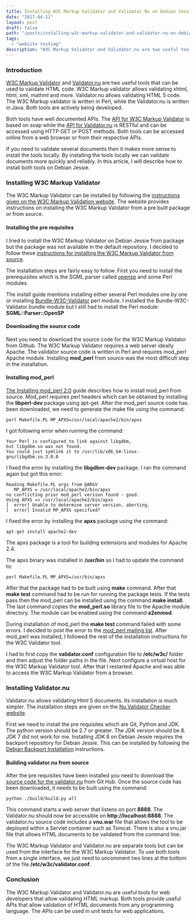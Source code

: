 ```yaml
---
title: Installing W3C Markup Validator and Validator Nu on Debian Jessie
date: "2017-04-11"
layout: post
draft: false
path: "/posts/installing-w3c-markup-validator-and-validator-nu-on-debian-jessie"
tags:
  - "website testing"
description: "W3C Markup Validator and Validator.nu are two useful tools that can be used to validate HTML code. W3C Markup validator allows validating xhtml, html, xml, mathml and more. Validator.nu allows validating HTML 5 code. The W3C Markup validator is written in Perl, while the Validator.nu is written in Java. Both tools are actively being developed."
---
```


### Introduction
[W3C Markup Validator](https://validator.w3.org/) and [Validator.nu](https://html5.validator.nu/) are two useful tools that can be used to validate HTML code. W3C Markup validator allows validating xhtml, html, xml, mathml and more. Validator.nu allows validating HTML 5 code. The W3C Markup validator is written in Perl, while the Validator.nu is written in Java. Both tools are actively being developed.

Both tools have well documented APIs. The [API for W3C Markup Validator](https://validator.w3.org/docs/api.html) is based on soap while the [API for Validator.nu](https://wiki.whatwg.org/wiki/Validator.nu_Web_Service_Interface) is RESTful and can be accessed using HTTP GET or POST methods. Both tools can be accessed online from a web browser or from their respective APIs.

If you need to validate several documents then it makes more sense to install the tools locally. By installing the tools locally we can validate documents more quickly and reliably. In this article, I will describe how to install both tools on Debian Jessie.

### Installing W3C Markup Validator
The W3C Markup Validator can be installed by following the [instructions given on the W3C Markup Validation website](https://validator.w3.org/docs/install.html). The website provides instructions on installing the W3C Markup Validator from a pre built package or from source.

#### Installing the pre requisites
I tried to install the W3C Markup Validator on Debian Jessie from package but the package was not available in the default repository. I decided to follow these [instructions for installing the W3C Markup Validator from source](https://validator.w3.org/docs/install.html#install-fromsource).

The installation steps are fairly easy to follow. First you need to install the prerequisites which is the SGML parser called [opensp](https://sourceforge.net/projects/openjade/) and some Perl modules.

The install guide mentions installing either several Perl modules one by one or installing [Bundle-W3C-Validator](http://search.cpan.org/dist/Bundle-W3C-Validator/) perl module. I installed the Bundle-W3C-Validator bundle module but I still had to install the Perl module: **SGML::Parser::OpenSP**

#### Downloading the source code
Next you need to download the source code for the W3C Markup Validator from Github. The W3C Markup Validator requires a web server ideally Apache. The validator source code is written in Perl and requires mod_perl Apache module. Installing **mod_perl** from source was the most difficult step in the installation.

#### Installing mod_perl
[The Installing mod_perl 2.0](https://perl.apache.org/docs/2.0/user/install/install.html) guide describes how to install mod_perl from source. Mod_perl requires perl headers which can be obtained by installing the **libperl-dev** package using apt-get. After the mod_perl source code has been downloaded, we need to generate the make file using the command:

```
perl Makefile.PL MP_APXS=/usr/local/apache2/bin/apxs
```

I got following error when running the command:

```
Your Perl is configured to link against libgdbm,
but libgdbm.so was not found.
You could just symlink it to /usr/lib/x86_64-linux-gnu/libgdbm.so.3.0.0
```

I fixed the error by installing the **libgdbm-dev** package. I ran the command again but got this error:

```
Reading Makefile.PL args from @ARGV
   MP_APXS = /usr/local/apache2/bin/apxs
no conflicting prior mod_perl version found - good.
Using APXS => /usr/local/apache2/bin/apxs
[  error] Unable to determine server version, aborting.
[  error] Invalid MP_APXS specified?
```

I fixed the error by installing the **apxs** package using the command:

```
apt-get install apache2-dev
```

The apxs package is a tool for building extensions and modules for Apache 2.4.

The apxs binary was installed in **/usr/bin** so I had to update the command to:

```
perl Makefile.PL MP_APXS=/usr/bin/apxs
```

After that the package had to be built using **make** command. After that **make test** command had to be run for running the package tests. If the tests pass then the mod_perl can be installed using the command **make install**. The last command copies the **mod_perl.so** library file to the Apache module directory. The module can be enabled using the command **a2enmod**.

During installation of mod_perl the **make test** command failed with some errors. I decided to post the error to the [mod_perl mailing list](https://perl.apache.org/maillist/modperl.html#Subscription_Information). After mod_perl was installed, I followed the rest of the installation instructions for the W3C Validator tool.

I had to first copy the **validator.conf** configuration file to **/etc/w3c/** folder and then adjust the folder paths in the file. Next configure a virtual host for the W3C Markup Validator tool. After that I restarted Apache and was able to access the W3C Markup Validator from a browser.

### Installing Validator.nu
Validator.nu allows validating Html 5 documents. Its installation is much simpler. The installation steps are given on the [Nu Validator Checker website](https://validator.github.io/validator/#build-instructions).

First we need to install the pre requisites which are Git, Python and JDK. The python version should be 2.7 or greater. The JDK version should be 8. JDK 7 did not work for me. Installing JDK 8 on Debian Jessie requires the backport repository for Debian Jessie. This can be installed by following the [Debian Backport Installation](http://backports.debian.org/Instructions/) instructions.

#### Building validator.nu from source
After the pre requisites have been installed you need to download the [source code for the validator.nu](https://github.com/validator/validator) from Git Hub. Once the source code has been downloaded, it needs to be built using the command:

```
python ./build/build.py all
```

This command starts a web server that listens on port **8888**. The Validator.nu should now be accessible on **http://localhost:8888**. The validator.nu source code includes a **vnu.war** file that allows the tool to be deployed within a Servlet container such as Tomcat. There is also a vnu.jar file that allows HTML documents to be validated from the command line.

The W3C Markup Validator and Validator.nu are separate tools but can be used from the interface for the W3C Markup Validator. To use both tools from a single interface, we just need to uncomment two lines at the bottom of the file **/etc/w3c/validator.conf**.

### Conclusion
The W3C Markup Validator and Validator.nu are useful tools for web developers that allow validating HTML markup. Both tools provide useful APIs that allow validation of HTML documents from any programming language. The APIs can be used in unit tests for web applications.
